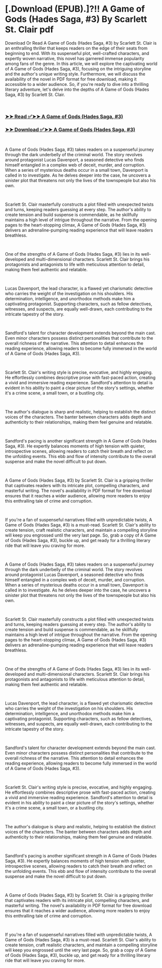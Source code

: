 # [.Download (EPUB).]?!! A Game of Gods (Hades Saga, #3) By Scarlett St.  Clair pdf

<p>Download Or Read A Game of Gods (Hades Saga, #3) by Scarlett St.  Clair is an enthralling thriller that keeps readers on the edge of their seats from beginning to end. With its suspenseful plot, well-crafted characters, and expertly woven narrative, this novel has garnered immense popularity among fans of the genre. In this article, we will explore the captivating world of A Game of Gods (Hades Saga, #3), focusing on the intriguing storyline and the author's unique writing style. Furthermore, we will discuss the availability of the novel in PDF format for free download, making it accessible to a wider audience. So, if you're ready to dive into a thrilling literary adventure, let's delve into the depths of A Game of Gods (Hades Saga, #3) by Scarlett St.  Clair.</p>
<p>&nbsp;</p>

### [➤➤ Read ✅➤➤ A Game of Gods (Hades Saga, #3)](https://pdfworldcenter.com/?book=56587784)

### [➤➤ Download ✅➤➤ A Game of Gods (Hades Saga, #3)](https://pdfworldcenter.com/?book=56587784)

<p>&nbsp;</p>
<p>A Game of Gods (Hades Saga, #3) takes readers on a suspenseful journey through the dark underbelly of the criminal world. The story revolves around protagonist Lucas Davenport, a seasoned detective who finds himself entangled in a complex web of deceit, murder, and corruption. When a series of mysterious deaths occur in a small town, Davenport is called in to investigate. As he delves deeper into the case, he uncovers a sinister plot that threatens not only the lives of the townspeople but also his own.</p>
<p>&nbsp;</p>
<p>Scarlett St.  Clair masterfully constructs a plot filled with unexpected twists and turns, keeping readers guessing at every step. The author's ability to create tension and build suspense is commendable, as he skillfully maintains a high level of intrigue throughout the narrative. From the opening pages to the heart-stopping climax, A Game of Gods (Hades Saga, #3) delivers an adrenaline-pumping reading experience that will leave readers breathless.</p>
<p>&nbsp;</p>
<p>One of the strengths of A Game of Gods (Hades Saga, #3) lies in its well-developed and multi-dimensional characters. Scarlett St.  Clair brings his protagonists and antagonists to life with meticulous attention to detail, making them feel authentic and relatable.</p>
<p>&nbsp;</p>
<p>Lucas Davenport, the lead character, is a flawed yet charismatic detective who carries the weight of the investigation on his shoulders. His determination, intelligence, and unorthodox methods make him a captivating protagonist. Supporting characters, such as fellow detectives, witnesses, and suspects, are equally well-drawn, each contributing to the intricate tapestry of the story.</p>
<p>&nbsp;</p>
<p>Sandford's talent for character development extends beyond the main cast. Even minor characters possess distinct personalities that contribute to the overall richness of the narrative. This attention to detail enhances the reading experience, allowing readers to become fully immersed in the world of A Game of Gods (Hades Saga, #3).</p>
<p>&nbsp;</p>
<p>Scarlett St.  Clair's writing style is precise, evocative, and highly engaging. He effortlessly combines descriptive prose with fast-paced action, creating a vivid and immersive reading experience. Sandford's attention to detail is evident in his ability to paint a clear picture of the story's settings, whether it's a crime scene, a small town, or a bustling city.</p>
<p>&nbsp;</p>
<p>The author's dialogue is sharp and realistic, helping to establish the distinct voices of the characters. The banter between characters adds depth and authenticity to their relationships, making them feel genuine and relatable.</p>
<p>&nbsp;</p>
<p>Sandford's pacing is another significant strength in A Game of Gods (Hades Saga, #3). He expertly balances moments of high tension with quieter, introspective scenes, allowing readers to catch their breath and reflect on the unfolding events. This ebb and flow of intensity contribute to the overall suspense and make the novel difficult to put down.</p>
<p>&nbsp;</p>
<p>A Game of Gods (Hades Saga, #3) by Scarlett St.  Clair is a gripping thriller that captivates readers with its intricate plot, compelling characters, and masterful writing. The novel's availability in PDF format for free download ensures that it reaches a wider audience, allowing more readers to enjoy this enthralling tale of crime and corruption.</p>
<p>&nbsp;</p>
<p>If you're a fan of suspenseful narratives filled with unpredictable twists, A Game of Gods (Hades Saga, #3) is a must-read. Scarlett St.  Clair's ability to create tension, craft realistic characters, and maintain a compelling storyline will keep you engrossed until the very last page. So, grab a copy of A Game of Gods (Hades Saga, #3), buckle up, and get ready for a thrilling literary ride that will leave you craving for more.</p>
<p>&nbsp;</p>
<p>A Game of Gods (Hades Saga, #3) takes readers on a suspenseful journey through the dark underbelly of the criminal world. The story revolves around protagonist Lucas Davenport, a seasoned detective who finds himself entangled in a complex web of deceit, murder, and corruption. When a series of mysterious deaths occur in a small town, Davenport is called in to investigate. As he delves deeper into the case, he uncovers a sinister plot that threatens not only the lives of the townspeople but also his own.</p>
<p>&nbsp;</p>
<p>Scarlett St.  Clair masterfully constructs a plot filled with unexpected twists and turns, keeping readers guessing at every step. The author's ability to create tension and build suspense is commendable, as he skillfully maintains a high level of intrigue throughout the narrative. From the opening pages to the heart-stopping climax, A Game of Gods (Hades Saga, #3) delivers an adrenaline-pumping reading experience that will leave readers breathless.</p>
<p>&nbsp;</p>
<p>One of the strengths of A Game of Gods (Hades Saga, #3) lies in its well-developed and multi-dimensional characters. Scarlett St.  Clair brings his protagonists and antagonists to life with meticulous attention to detail, making them feel authentic and relatable.</p>
<p>&nbsp;</p>
<p>Lucas Davenport, the lead character, is a flawed yet charismatic detective who carries the weight of the investigation on his shoulders. His determination, intelligence, and unorthodox methods make him a captivating protagonist. Supporting characters, such as fellow detectives, witnesses, and suspects, are equally well-drawn, each contributing to the intricate tapestry of the story.</p>
<p>&nbsp;</p>
<p>Sandford's talent for character development extends beyond the main cast. Even minor characters possess distinct personalities that contribute to the overall richness of the narrative. This attention to detail enhances the reading experience, allowing readers to become fully immersed in the world of A Game of Gods (Hades Saga, #3).</p>
<p>&nbsp;</p>
<p>Scarlett St.  Clair's writing style is precise, evocative, and highly engaging. He effortlessly combines descriptive prose with fast-paced action, creating a vivid and immersive reading experience. Sandford's attention to detail is evident in his ability to paint a clear picture of the story's settings, whether it's a crime scene, a small town, or a bustling city.</p>
<p>&nbsp;</p>
<p>The author's dialogue is sharp and realistic, helping to establish the distinct voices of the characters. The banter between characters adds depth and authenticity to their relationships, making them feel genuine and relatable.</p>
<p>&nbsp;</p>
<p>Sandford's pacing is another significant strength in A Game of Gods (Hades Saga, #3). He expertly balances moments of high tension with quieter, introspective scenes, allowing readers to catch their breath and reflect on the unfolding events. This ebb and flow of intensity contribute to the overall suspense and make the novel difficult to put down.</p>
<p>&nbsp;</p>
<p>A Game of Gods (Hades Saga, #3) by Scarlett St.  Clair is a gripping thriller that captivates readers with its intricate plot, compelling characters, and masterful writing. The novel's availability in PDF format for free download ensures that it reaches a wider audience, allowing more readers to enjoy this enthralling tale of crime and corruption.</p>
<p>&nbsp;</p>
<p>If you're a fan of suspenseful narratives filled with unpredictable twists, A Game of Gods (Hades Saga, #3) is a must-read. Scarlett St.  Clair's ability to create tension, craft realistic characters, and maintain a compelling storyline will keep you engrossed until the very last page. So, grab a copy of A Game of Gods (Hades Saga, #3), buckle up, and get ready for a thrilling literary ride that will leave you craving for more.</p>
<p>&nbsp;</p>
